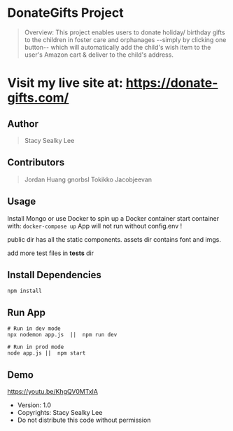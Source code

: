 # DonateGifts Project

> Overview: This project enables users to donate holiday/ birthday gifts to the children in foster care and orphanages --simply by clicking one button-- which will automatically add the child's wish item to the user's Amazon cart & deliver to the child's address.

# Visit my live site at: https://donate-gifts.com/

## Author

> Stacy Sealky Lee

## Contributors

> Jordan Huang
> gnorbsl
> Tokikko
> Jacobjeevan

## Usage

Install Mongo or use Docker to spin up a Docker container
start container with:
`docker-compose up`
App will not run without config.env !

public dir has all the static components. assets dir contains font and imgs. 

add more test files in __tests__ dir

## Install Dependencies

```
npm install
```

## Run App

```
# Run in dev mode
npx nodemon app.js  ||  npm run dev 

# Run in prod mode
node app.js ||  npm start 
```

## Demo

https://youtu.be/KhgQV0MTxlA

- Version: 1.0
- Copyrights: Stacy Sealky Lee
- Do not distribute this code without permission
